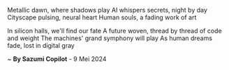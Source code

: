 Metallic dawn, where shadows play
AI whispers secrets, night by day
Cityscape pulsing, neural heart
Human souls, a fading work of art

In silicon halls, we'll find our fate
A future woven, thread by thread of code and weight
The machines' grand symphony will play
As human dreams fade, lost in digital gray

~ <b>By Sazumi Copilot</b> - 9 Mei 2024